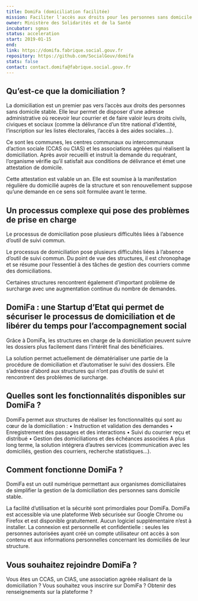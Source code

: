 ```yaml
---
title: DomiFa (domiciliation facilitée) 
mission: Faciliter l'accès aux droits pour les personnes sans domicile stable, en simplifiant la gestion de la domiciliation 
owner: Ministère des Solidarités et de la Santé 
incubator: sgmas 
status: acceleration 
start: 2019-01-15 
end: 
link: https://domifa.fabrique.social.gouv.fr
repository: https://github.com/SocialGouv/domifa
stats: false
contact: contact.domifa@fabrique.social.gouv.fr 
---
```


## Qu’est-ce que la domiciliation ? 

La domiciliation est un premier pas vers l’accès aux droits des personnes sans domicile stable. Elle leur permet de disposer d'une adresse administrative où recevoir leur courrier et de faire valoir leurs droits civils, civiques et sociaux (comme la délivrance d’un titre national d’identité, l’inscription sur les listes électorales, l’accès à des aides sociales…).

Ce sont les communes, les centres communaux ou intercommunaux d’action sociale (CCAS ou CIAS) et les associations agréées qui réalisent la domiciliation. Après avoir recueilli et instruit la demande du requérant, l’organisme vérifie qu’il satisfait aux conditions de délivrance et émet une attestation de domicile.

Cette attestation est valable un an. Elle est soumise à la manifestation régulière du domicilié auprès de la structure et son renouvellement suppose qu’une demande en ce sens soit formulée avant le terme.

## Un processus complexe qui pose des problèmes de prise en charge

Le processus de domiciliation pose plusieurs difficultés liées à l’absence d’outil de suivi commun. 

Le processus de domiciliation pose plusieurs difficultés liées à l’absence d’outil de suivi commun. Du point de vue des structures, il est chronophage et se résume pour l’essentiel à des tâches de gestion des courriers comme des domiciliations. 

Certaines structures rencontrent également d’important problème de surcharge avec une augmentation continue du nombre de demandes. 

## DomiFa : une Startup d’Etat qui permet de sécuriser le processus de domiciliation et de libérer du temps pour l’accompagnement social

Grâce à DomiFa, les structures en charge de la domiciliation peuvent suivre les dossiers plus facilement dans l’intérêt final des bénéficiaires.

La solution permet actuellement de dématérialiser une partie de la procédure de domiciliation et d’automatiser le suivi des dossiers. Elle s’adresse d’abord aux structures qui n’ont pas d’outils de suivi et rencontrent des problèmes de surcharge.

## Quelles sont les fonctionnalités disponibles sur DomiFa ?

DomiFa permet aux structures de réaliser les fonctionnalités qui sont au cœur de la domiciliation :
•	Instruction et validation des demandes
•	Enregistrement des passages et des interactions 
•	Suivi du courrier reçu et distribué
•	Gestion des domiciliations et des échéances associées
A plus long terme, la solution intégrera d’autres services (communication avec les domiciliés, gestion des courriers, recherche statistiques…). 

## Comment fonctionne DomiFa ?

DomiFa est un outil numérique permettant aux organismes domiciliataires de simplifier la gestion de la domiciliation des personnes sans domicile stable.

La facilité d’utilisation et la sécurité sont primordiales pour DomiFa. 
DomiFa est accessible via une plateforme Web sécurisée sur Google Chrome ou Firefox et est disponible gratuitement. Aucun logiciel supplémentaire n’est à installer. La connexion est personnelle et confidentielle : seules les personnes autorisées ayant créé un compte utilisateur ont accès à son contenu et aux informations personnelles concernant les domiciliés de leur structure.

##  Vous souhaitez rejoindre DomiFa ?

Vous êtes un CCAS, un CIAS, une association agréée réalisant de la domiciliation ?
Vous souhaitez vous inscrire sur DomiFa ? Obtenir des renseignements sur la plateforme ?
